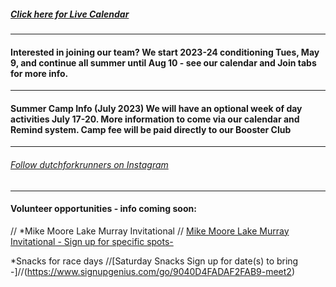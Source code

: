 ##### [Click here for Live Calendar](https://dutchforkrunners.com/Calendar)

---

#### Interested in joining our team?  We start 2023-24 conditioning Tues, May 9, and continue all summer until Aug 10 - see our calendar and Join tabs for more info. 
---

#### Summer Camp Info (July 2023)  We will have an optional week of day activities July 17-20. More information to come via our calendar and Remind system.  Camp fee will be paid directly to our Booster Club
---
###### [Follow dutchforkrunners on Instagram](https://instagram.com/dutchforkrunners/) 


---


#### Volunteer opportunities - info coming soon:
// *Mike Moore Lake Murray Invitational
// [Mike Moore Lake Murray Invitational - Sign up for specific spots-](https://www.signupgenius.com/go/9040D4FADAF2FAB9-mike3)

*Snacks for race days
//[Saturday Snacks Sign up for date(s) to bring -]//(https://www.signupgenius.com/go/9040D4FADAF2FAB9-meet2)


